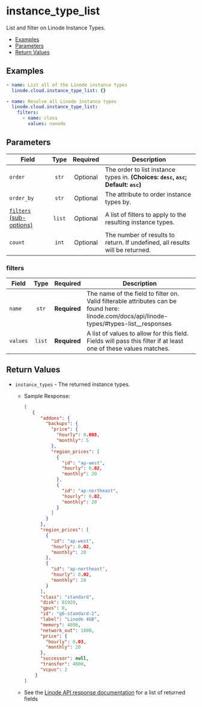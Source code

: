 # instance_type_list

List and filter on Linode Instance Types.

- [Examples](#examples)
- [Parameters](#parameters)
- [Return Values](#return-values)

## Examples

```yaml
- name: List all of the Linode instance types
  linode.cloud.instance_type_list: {}
```

```yaml
- name: Resolve all Linode instance types
  linode.cloud.instance_type_list:
    filters:
      - name: class
        values: nanode
```


## Parameters

| Field     | Type | Required | Description                                                                  |
|-----------|------|----------|------------------------------------------------------------------------------|
| `order` | <center>`str`</center> | <center>Optional</center> | The order to list instance types in.  **(Choices: `desc`, `asc`; Default: `asc`)** |
| `order_by` | <center>`str`</center> | <center>Optional</center> | The attribute to order instance types by.   |
| [`filters` (sub-options)](#filters) | <center>`list`</center> | <center>Optional</center> | A list of filters to apply to the resulting instance types.   |
| `count` | <center>`int`</center> | <center>Optional</center> | The number of results to return. If undefined, all results will be returned.   |

### filters

| Field     | Type | Required | Description                                                                  |
|-----------|------|----------|------------------------------------------------------------------------------|
| `name` | <center>`str`</center> | <center>**Required**</center> | The name of the field to filter on. Valid filterable attributes can be found here: linode.com/docs/api/linode-types/#types-list__responses   |
| `values` | <center>`list`</center> | <center>**Required**</center> | A list of values to allow for this field. Fields will pass this filter if at least one of these values matches.   |

## Return Values

- `instance_types` - The returned instance types.

    - Sample Response:
        ```json
        [
           {
              "addons": {
                "backups": {
                  "price": {
                    "hourly": 0.008,
                    "monthly": 5
                  },
                  "region_prices": [
                    {
                      "id": "ap-west",
                      "hourly": 0.02,
                      "monthly": 20
                    },
                    {
                  	  "id": "ap-northeast",
                      "hourly": 0.02,
                      "monthly": 20
                    }
                  ]
                }
              },
              "region_prices": [
                {
                  "id": "ap-west",
                  "hourly": 0.02,
                  "monthly": 20
                },
                {
                  "id": "ap-northeast",
                  "hourly": 0.02,
                  "monthly": 20
                }
              ],
              "class": "standard",
              "disk": 81920,
              "gpus": 0,
              "id": "g6-standard-2",
              "label": "Linode 4GB",
              "memory": 4096,
              "network_out": 1000,
              "price": {
                "hourly": 0.03,
                "monthly": 20
              },
              "successor": null,
              "transfer": 4000,
              "vcpus": 2
            }
        ]
        ```
    - See the [Linode API response documentation](https://www.linode.com/docs/api/linode-types/#types-list__response-samples) for a list of returned fields


